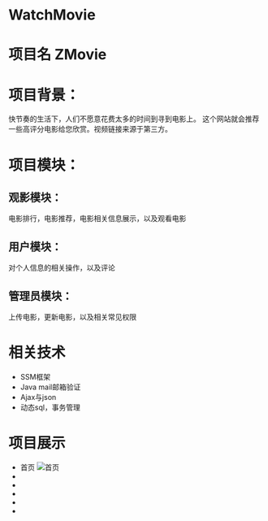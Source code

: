 # WatchMovie

# 项目名 ZMovie
# 项目背景：
快节奏的生活下，人们不愿意花费太多的时间到寻到电影上。
这个网站就会推荐一些高评分电影给您欣赏。视频链接来源于第三方。
# 项目模块：
## 观影模块：
电影排行，电影推荐，电影相关信息展示，以及观看电影
## 用户模块：
对个人信息的相关操作，以及评论
## 管理员模块：
上传电影，更新电影，以及相关常见权限
# 相关技术
* SSM框架
* Java mail邮箱验证
* Ajax与json
* 动态sql，事务管理
# 项目展示
* 首页
![首页]()
*
*
*
*
*
